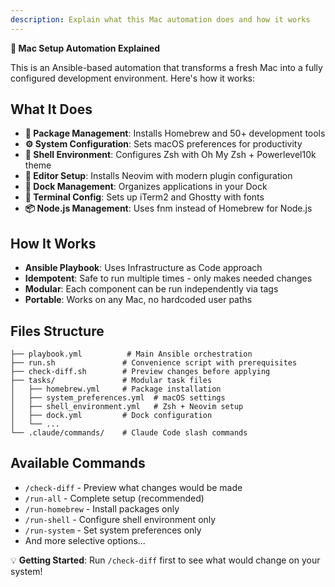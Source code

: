 ```yaml
---
description: Explain what this Mac automation does and how it works
---
```


**📖 Mac Setup Automation Explained**

This is an Ansible-based automation that transforms a fresh Mac into a fully configured development environment. Here's how it works:

## What It Does
- **🍺 Package Management**: Installs Homebrew and 50+ development tools
- **⚙️ System Configuration**: Sets macOS preferences for productivity 
- **🐚 Shell Environment**: Configures Zsh with Oh My Zsh + Powerlevel10k theme
- **📝 Editor Setup**: Installs Neovim with modern plugin configuration
- **🎯 Dock Management**: Organizes applications in your Dock
- **🔧 Terminal Config**: Sets up iTerm2 and Ghostty with fonts
- **📦 Node.js Management**: Uses fnm instead of Homebrew for Node.js

## How It Works
- **Ansible Playbook**: Uses Infrastructure as Code approach
- **Idempotent**: Safe to run multiple times - only makes needed changes
- **Modular**: Each component can be run independently via tags
- **Portable**: Works on any Mac, no hardcoded user paths

## Files Structure
```
├── playbook.yml          # Main Ansible orchestration
├── run.sh               # Convenience script with prerequisites  
├── check-diff.sh        # Preview changes before applying
├── tasks/               # Modular task files
│   ├── homebrew.yml     # Package installation
│   ├── system_preferences.yml  # macOS settings
│   ├── shell_environment.yml   # Zsh + Neovim setup
│   ├── dock.yml         # Dock configuration
│   └── ...
└── .claude/commands/    # Claude Code slash commands
```

## Available Commands
- `/check-diff` - Preview what changes would be made
- `/run-all` - Complete setup (recommended)  
- `/run-homebrew` - Install packages only
- `/run-shell` - Configure shell environment only
- `/run-system` - Set system preferences only
- And more selective options...

💡 **Getting Started**: Run `/check-diff` first to see what would change on your system!